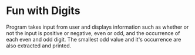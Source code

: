 # Fun with Digits

Program takes input from user and displays information such as whether or not 
the input is positive or negative, even or odd, and the occurrence of each even and odd digit.
The smallest odd value and it's occurrence are also extracted and printed. 

